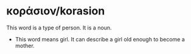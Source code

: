 # κοράσιον/korasion
This word is a type of person. It is a noun.
* This word means girl. It can describe a girl old enough to become a mother.
